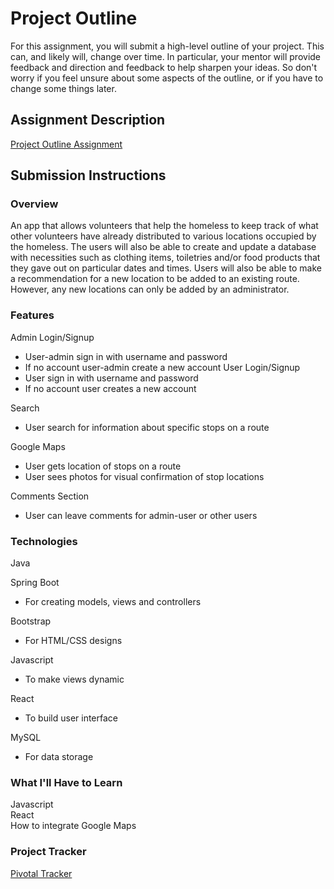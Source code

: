 # Project Outline
For this assignment, you will submit a high-level outline of your project. This can, and likely will, change over time. In particular, your mentor will provide feedback and direction and feedback to help sharpen your ideas. So don't worry if you feel unsure about some aspects of the outline, or if you have to change some things later.

## Assignment Description
[Project Outline Assignment](https://education.launchcode.org/liftoff/assignments/project-outline/)

## Submission Instructions

### Overview
An app that allows volunteers that help the homeless to keep track of what other volunteers have already distributed to various locations occupied by the homeless.  The users will also be able to create and update a database with necessities such as clothing items, toiletries and/or food products that they gave out on particular dates and times.  Users will also be able to make a recommendation for a new location to be added to an existing route.  However, any new locations can only be added by an administrator. 
### Features
Admin Login/Signup  
  - User-admin sign in with username and password
  - If no account user-admin create a new account
User Login/Signup 
  - User sign in with username and password  
  - If no account user creates a new account 

Search
  - User search for information about specific stops on a route 

Google Maps
  - User gets location of stops on a route
  - User sees photos for visual confirmation of stop locations

Comments Section  
  - User can leave comments for admin-user or other users
### Technologies
Java 

Spring Boot 
  - For creating models, views and controllers
  
Bootstrap 
  - For HTML/CSS designs
  
Javascript 
  - To make views dynamic
  
React 
  - To build user interface 
  
MySQL 
  - For data storage 
### What I'll Have to Learn   
Javascript   
React    
How to integrate Google Maps
### Project Tracker
[Pivotal Tracker](https://www.pivotaltracker.com/n/projects/2185447)
